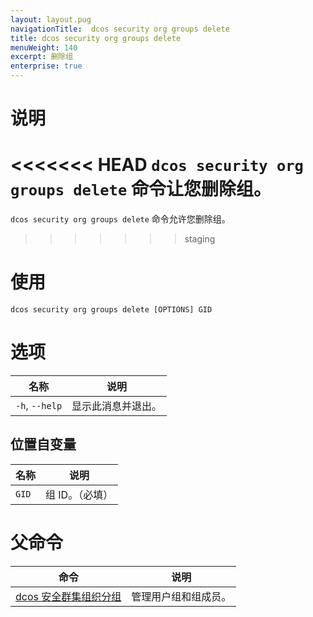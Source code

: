 ```yaml
---
layout: layout.pug
navigationTitle:  dcos security org groups delete
title: dcos security org groups delete
menuWeight: 140
excerpt: 删除组
enterprise: true
---
```

# 说明

<<<<<<< HEAD
`dcos security org groups delete` 命令让您删除组。
=======
`dcos security org groups delete` 命令允许您删除组。
>>>>>>> staging

# 使用

```
dcos security org groups delete [OPTIONS] GID
```

# 选项

| 名称 | 说明 |
|---------|-------------|
| `-h`, `--help` | 显示此消息并退出。|

## 位置自变量

| 名称 | 说明 |
|---------|-------------|
| `GID` | 组 ID。（必填）|

# 父命令

| 命令 | 说明 |
|---------|-------------|
| [dcos 安全群集组织分组](/cn/1.12/cli/command-reference/dcos-security/dcos-security-org/dcos-security-org-groups/) | 管理用户组和组成员。 |